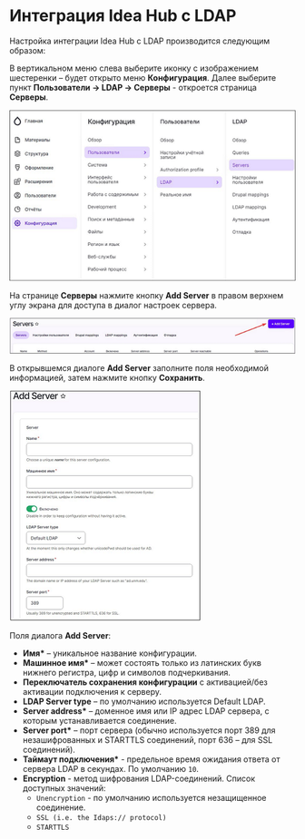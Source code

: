 # Интеграция Idea Hub с LDAP

Настройка интеграции Idea Hub с LDAP производится следующим образом:

В вертикальном меню слева выберите иконку с изображением шестеренки – будет открыто меню **Конфигурация**. Далее выберите пункт **Пользователи -> LDAP -> Серверы** - откроется страница **Серверы**.

![](<../../../.gitbook/assets/LDAP_integration-Servers_page_access.png>)

На странице **Серверы** нажмите кнопку **Add Server** в правом верхнем углу экрана для доступа в диалог настроек сервера.

![](<../../../.gitbook/assets/LDAP_integration-AddServer_button.png>)

В открывшемся диалоге **Add Server** заполните поля необходимой информацией, затем нажмите кнопку **Сохранить**.

![](<../../../.gitbook/assets/LDAP_integration-AddServer_dialog.png>)

Поля диалога **Add Server**:
* **Имя\*** – уникальное название конфигурации.
* **Машинное имя\*** – может состоять только из латинских букв нижнего регистра, цифр и символов подчеркивания.
* **Переключатель сохранения конфигурации** с активацией/без активации подключения к серверу.
* **LDAP Server type** – по умолчанию используется Default LDAP.
* **Server address\*** – доменное имя или IP адрес LDAP сервера, с которым устанавливается соединение.
* **Server port\*** – порт сервера (обычно используется порт 389 для незашифрованных и STARTTLS соединений, порт 636 – для SSL соединений).
* **Таймаут подключения\*** - предельное время ожидания ответа от сервера LDAP в секундах. По умолчанию `10`.
* **Encryption** - метод шифрования LDAP-соединений. Список доступных значений:
  * `Unencryption` - по умолчанию используется незащищенное соединение.
  * `SSL (i.e. the Idaps:// protocol)`
  * `STARTTLS`


